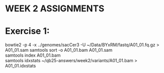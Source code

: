 # WEEK 2 ASSIGNMENTS #

# Exercise 1:
bowtie2 -p 4 -x ../genomes/sacCer3 -U ~/Data/BYxRM/fastq/A01_01.fq.gz > A01_01.sam
samtools sort -o A01_01.bam A01_01.sam  
samtools index A01_01.bam  
samtools idxstats ~/qb25-answers/week2/variants/A01_01.bam > A01_01.idxstats